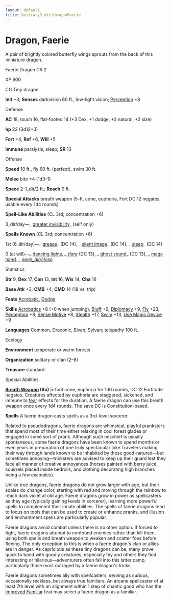 ```yaml
---
layout: default
title: bestiary3_dir/dragonFaerie
---
```

# Dragon, Faerie

A pair of brightly colored butterfly wings sprouts from the back of this miniature dragon.

Faerie Dragon CR 2

XP 600

CG Tiny dragon

**Init** +3; **Senses** darkvision 60 ft., low-light vision; [Perception](skills_dir/perception#_perception) +8

Defense

**AC** 18, touch 16, flat-footed 14 (+3 Dex, +1 dodge, +2 natural, +2 size)

**hp** 22 (3d12+3)

**Fort** +4, **Ref** +6, **Will** +5

**Immune** paralysis, sleep; **SR** 13

Offense

**Speed** 10 ft., fly 60 ft. (perfect), swim 30 ft.

**Melee** bite +4 (1d3–1)

**Space** 2-1_dir/2 ft.; **Reach** 0 ft.

**Special Attacks** breath weapon (5-ft. cone, euphoria, Fort DC 12 negates, usable every 1d4 rounds)

**Spell-Like Abilities** (CL 3rd; concentration +6)

3_dir/day—_ [greater invisibility](spells_dir/invisibility#_invisibility-greater)_ (self only)

**Spells Known** (CL 3rd; concentration +6)

1st (6_dir/day)—_ [grease](spells_dir/grease#_grease)_ (DC 14), _ [silent image](spells_dir/silentImage#_silent-image)_ (DC 14), _ [sleep](spells_dir/sleep#_sleep)_ (DC 14)

0 (at will)—_ [dancing lights](spells_dir/dancingLights#_dancing-lights)_, _ [flare](spells_dir/flare#_flare)_ (DC 13), _ [ghost sound](spells_dir/ghostSound#_ghost-sound)_ (DC 13), _ [mage hand](spells_dir/mageHand#_mage-hand)_, _ [open_dir/close](spells_dir/openClose#_open-close)_

Statistics

**Str** 9, **Dex** 17, **Con** 13, **Int** 16, **Wis** 14, **Cha** 16

**Base Atk** +3; **CMB** +4; **CMD** 14 (18 vs. trip)

**Feats** [Acrobatic](feats#_acrobatic), [Dodge](feats#_dodge)

**Skills** [Acrobatics](skills_dir/acrobatics#_acrobatics) +8 (+0 when jumping), [Bluff](skills_dir/bluff#_bluff) +9, [Diplomacy](skills_dir/diplomacy#_diplomacy) +9, [Fly](skills_dir/fly#_fly) +23, [Perception](skills_dir/perception#_perception) +8, [Sense Motive](skills_dir/senseMotive#_sense-motive) +8, [Stealth](skills_dir/stealth#_stealth) +17, [Swim](skills_dir/swim#_swim) +13, [Use Magic Device](skills_dir/useMagicDevice#_use-magic-device) +9

**Languages** Common, Draconic, Elven, Sylvan; telepathy 100 ft.

Ecology

**Environment** temperate or warm forests

**Organization** solitary or clan (2–8)

**Treasure** standard

Special Abilities

**[Breath Weapon](monsters_dir/universalMonsterRules#_breath-weapon) (Su)** 5-foot cone, euphoria for 1d6 rounds, DC 12 Fortitude negates. Creatures affected by euphoria are staggered, sickened, and immune to [fear](monsters_dir/universalMonsterRules#_fear-(su-or-sp)) effects for the duration. A faerie dragon can use this breath weapon once every 1d4 rounds. The save DC is Constitution-based.

**Spells** A faerie dragon casts spells as a 3rd-level sorcerer.

Related to pseudodragons, faerie dragons are whimsical, playful pranksters that spend most of their time either relaxing in cool forest glades or engaged in some sort of prank. Although such mischief is usually spontaneous, some faerie dragons have been known to spend months or even years in preparation of one truly spectacular joke.Travelers making their way through lands known to be inhabited by these good-natured—but sometimes annoying—tricksters are advised to keep up their guard lest they face all manner of creative annoyances (horses painted with berry juice, squirrels placed inside bedrolls, and clothing decorating high branches being a few examples).

Unlike true dragons, faerie dragons do not grow larger with age, but their scales do change color, starting with red and moving through the rainbow to reach dark violet at old age. Faerie dragons grow in power as spellcasters as they age (typically gaining levels in sorcerer), learning more powerful spells to complement their innate abilities. The spells of faerie dragons tend to focus on tools that can be used to create or enhance pranks, and illusion and enchantment spells are particularly popular.

Faerie dragons avoid combat unless there is no other option. If forced to fight, faerie dragons attempt to confound enemies rather than kill them, using both spells and breath weapon to weaken and scatter foes before fleeing. The only exception to this is when a faerie dragon's clan or allies are in danger. As capricious as these tiny dragons can be, many prove quick to bond with goodly creatures, especially fey and others they find interesting or hilarious—adventurers often fall into this latter camp, particularly those most outraged by a faerie dragon's tricks.

Faerie dragons sometimes ally with spellcasters, serving as curious, occasionally reckless, but always true familiars. An arcane spellcaster of at least 7th level with an alignment within 1 step of chaotic good who has the [Improved Familiar](feats#_improved-familiar) feat may select a faerie dragon as a familiar.

